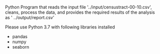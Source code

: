 Python Program that reads the input file '../input/censustract-00-10.csv', cleans, process the data, and provides the required results of the analysis as ' ../output/report.csv'

Please use Python 3.7 with following libraries installed
- pandas 
- numpy 
- seaborn
